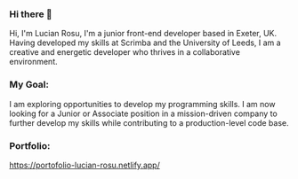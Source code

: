 ### Hi there 👋

<!--
**lucianRosuAtc/lucianRosuAtc** is a ✨ _special_ ✨ repository because its `README.md` (this file) appears on your GitHub profile.

Here are some ideas to get you started:

- 🔭 I’m currently working on ...
- 🌱 I’m currently learning ...
- 👯 I’m looking to collaborate on ...
- 🤔 I’m looking for help with ...
- 💬 Ask me about ...
- 📫 How to reach me: ...
- 😄 Pronouns: ...
- ⚡ Fun fact: ...
-->


Hi, I'm Lucian Rosu, I'm a junior front-end developer based in Exeter, UK.
Having developed my skills at Scrimba and the University of Leeds, I am a creative and energetic developer who thrives in a collaborative environment.

### My Goal: 

I am exploring opportunities to develop my programming skills. 
I am now looking for a Junior or Associate position in a mission-driven company to further develop my skills while contributing to a production-level code base. 

### Portfolio:

https://portofolio-lucian-rosu.netlify.app/


